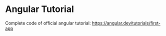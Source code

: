 # Angular Tutorial

Complete code of official angular tutorial: https://angular.dev/tutorials/first-app
